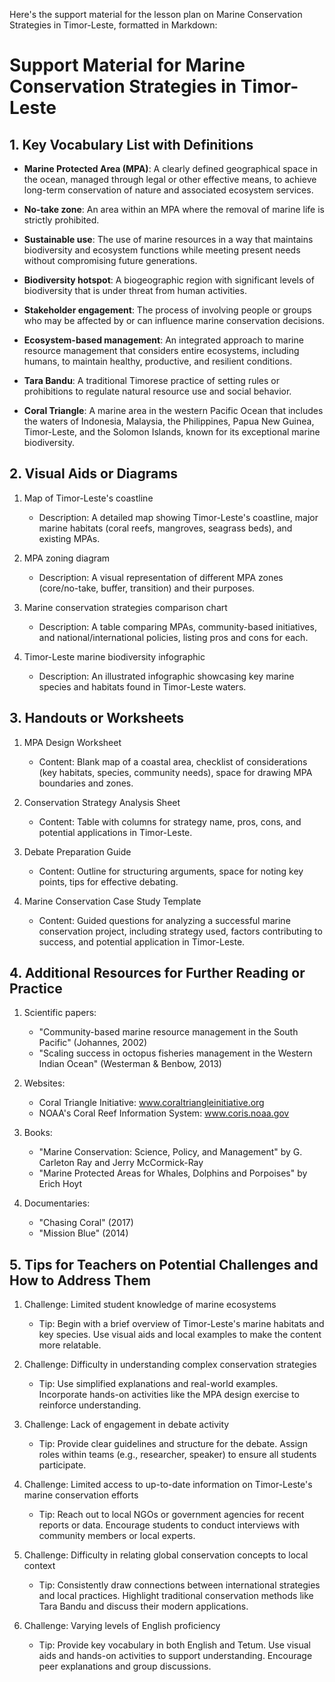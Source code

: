 Here's the support material for the lesson plan on Marine Conservation Strategies in Timor-Leste, formatted in Markdown:

# Support Material for Marine Conservation Strategies in Timor-Leste

## 1. Key Vocabulary List with Definitions

- **Marine Protected Area (MPA)**: A clearly defined geographical space in the ocean, managed through legal or other effective means, to achieve long-term conservation of nature and associated ecosystem services.

- **No-take zone**: An area within an MPA where the removal of marine life is strictly prohibited.

- **Sustainable use**: The use of marine resources in a way that maintains biodiversity and ecosystem functions while meeting present needs without compromising future generations.

- **Biodiversity hotspot**: A biogeographic region with significant levels of biodiversity that is under threat from human activities.

- **Stakeholder engagement**: The process of involving people or groups who may be affected by or can influence marine conservation decisions.

- **Ecosystem-based management**: An integrated approach to marine resource management that considers entire ecosystems, including humans, to maintain healthy, productive, and resilient conditions.

- **Tara Bandu**: A traditional Timorese practice of setting rules or prohibitions to regulate natural resource use and social behavior.

- **Coral Triangle**: A marine area in the western Pacific Ocean that includes the waters of Indonesia, Malaysia, the Philippines, Papua New Guinea, Timor-Leste, and the Solomon Islands, known for its exceptional marine biodiversity.

## 2. Visual Aids or Diagrams

1. Map of Timor-Leste's coastline
   - Description: A detailed map showing Timor-Leste's coastline, major marine habitats (coral reefs, mangroves, seagrass beds), and existing MPAs.

2. MPA zoning diagram
   - Description: A visual representation of different MPA zones (core/no-take, buffer, transition) and their purposes.

3. Marine conservation strategies comparison chart
   - Description: A table comparing MPAs, community-based initiatives, and national/international policies, listing pros and cons for each.

4. Timor-Leste marine biodiversity infographic
   - Description: An illustrated infographic showcasing key marine species and habitats found in Timor-Leste waters.

## 3. Handouts or Worksheets

1. MPA Design Worksheet
   - Content: Blank map of a coastal area, checklist of considerations (key habitats, species, community needs), space for drawing MPA boundaries and zones.

2. Conservation Strategy Analysis Sheet
   - Content: Table with columns for strategy name, pros, cons, and potential applications in Timor-Leste.

3. Debate Preparation Guide
   - Content: Outline for structuring arguments, space for noting key points, tips for effective debating.

4. Marine Conservation Case Study Template
   - Content: Guided questions for analyzing a successful marine conservation project, including strategy used, factors contributing to success, and potential application in Timor-Leste.

## 4. Additional Resources for Further Reading or Practice

1. Scientific papers:
   - "Community-based marine resource management in the South Pacific" (Johannes, 2002)
   - "Scaling success in octopus fisheries management in the Western Indian Ocean" (Westerman & Benbow, 2013)

2. Websites:
   - Coral Triangle Initiative: www.coraltriangleinitiative.org
   - NOAA's Coral Reef Information System: www.coris.noaa.gov

3. Books:
   - "Marine Conservation: Science, Policy, and Management" by G. Carleton Ray and Jerry McCormick-Ray
   - "Marine Protected Areas for Whales, Dolphins and Porpoises" by Erich Hoyt

4. Documentaries:
   - "Chasing Coral" (2017)
   - "Mission Blue" (2014)

## 5. Tips for Teachers on Potential Challenges and How to Address Them

1. Challenge: Limited student knowledge of marine ecosystems
   - Tip: Begin with a brief overview of Timor-Leste's marine habitats and key species. Use visual aids and local examples to make the content more relatable.

2. Challenge: Difficulty in understanding complex conservation strategies
   - Tip: Use simplified explanations and real-world examples. Incorporate hands-on activities like the MPA design exercise to reinforce understanding.

3. Challenge: Lack of engagement in debate activity
   - Tip: Provide clear guidelines and structure for the debate. Assign roles within teams (e.g., researcher, speaker) to ensure all students participate.

4. Challenge: Limited access to up-to-date information on Timor-Leste's marine conservation efforts
   - Tip: Reach out to local NGOs or government agencies for recent reports or data. Encourage students to conduct interviews with community members or local experts.

5. Challenge: Difficulty in relating global conservation concepts to local context
   - Tip: Consistently draw connections between international strategies and local practices. Highlight traditional conservation methods like Tara Bandu and discuss their modern applications.

6. Challenge: Varying levels of English proficiency
   - Tip: Provide key vocabulary in both English and Tetum. Use visual aids and hands-on activities to support understanding. Encourage peer explanations and group discussions.
